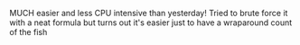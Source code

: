 MUCH easier and less CPU intensive than yesterday!  Tried to brute force it with a neat formula but turns out it's easier just to have a wraparound count of the fish
